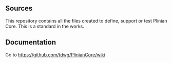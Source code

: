 ## Sources
This repository contains all the files created to define, support or test Plinian Core. This is a standard in the works. 

## Documentation
Go to https://github.com/tdwg/PlinianCore/wiki
